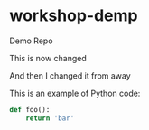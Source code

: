 # workshop-demp
Demo Repo

This is now changed 

And then I changed it from away

This is an example of Python code:
```python
def foo():
    return 'bar'
```
